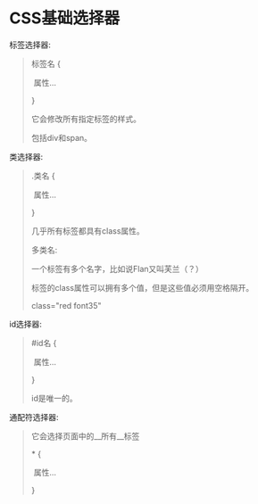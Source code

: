 # CSS基础选择器

标签选择器:

>标签名 {
>
>​	属性...
>
>}
>
>它会修改所有指定标签的样式。
>
>包括div和span。

类选择器:

>.类名 {
>
>​	属性...
>
>}
>
>几乎所有标签都具有class属性。
>
> 
>
>多类名:
>
>一个标签有多个名字，比如说Flan又叫芙兰（？）
>
>标签的class属性可以拥有多个值，但是这些值必须用空格隔开。
>
>class="red font35"

id选择器:

>#id名 {
>
>​	属性...
>
>}
>
>id是唯一的。

通配符选择器:

>它会选择页面中的__所有__标签
>
>\* {
>
>​	属性...
>
>}
